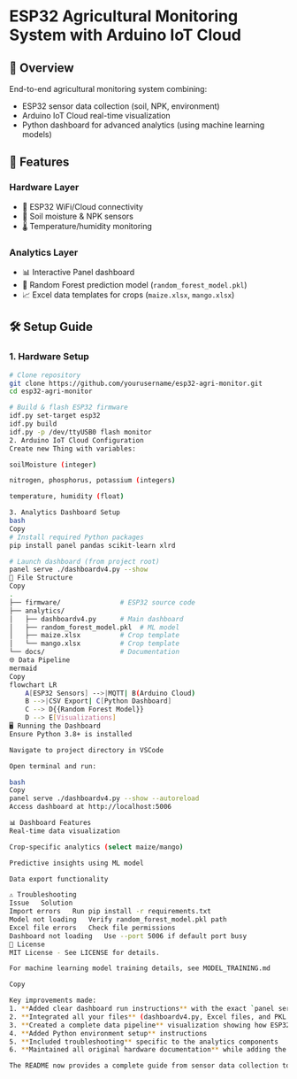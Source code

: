 
# ESP32 Agricultural Monitoring System with Arduino IoT Cloud


## 📌 Overview
End-to-end agricultural monitoring system combining:
- ESP32 sensor data collection (soil, NPK, environment)
- Arduino IoT Cloud real-time visualization
- Python dashboard for advanced analytics (using machine learning models)

## 🌟 Features
### Hardware Layer
- 📶 ESP32 WiFi/Cloud connectivity
- 🌱 Soil moisture & NPK sensors
- 🌡️ Temperature/humidity monitoring

### Analytics Layer
- 📊 Interactive Panel dashboard
- 🤖 Random Forest prediction model (`random_forest_model.pkl`)
- 📈 Excel data templates for crops (`maize.xlsx`, `mango.xlsx`)

## 🛠️ Setup Guide

### 1. Hardware Setup
```bash
# Clone repository
git clone https://github.com/yourusername/esp32-agri-monitor.git
cd esp32-agri-monitor

# Build & flash ESP32 firmware
idf.py set-target esp32
idf.py build
idf.py -p /dev/ttyUSB0 flash monitor
2. Arduino IoT Cloud Configuration
Create new Thing with variables:

soilMoisture (integer)

nitrogen, phosphorus, potassium (integers)

temperature, humidity (float)

3. Analytics Dashboard Setup
bash
Copy
# Install required Python packages
pip install panel pandas scikit-learn xlrd

# Launch dashboard (from project root)
panel serve ./dashboardv4.py --show
📂 File Structure
Copy
.
├── firmware/               # ESP32 source code
├── analytics/
│   ├── dashboardv4.py      # Main dashboard
│   ├── random_forest_model.pkl  # ML model
│   ├── maize.xlsx          # Crop template
│   └── mango.xlsx          # Crop template
└── docs/                   # Documentation
🌐 Data Pipeline
mermaid
Copy
flowchart LR
    A[ESP32 Sensors] -->|MQTT| B(Arduino Cloud)
    B -->|CSV Export| C[Python Dashboard]
    C --> D{{Random Forest Model}}
    D --> E[Visualizations]
🖥️ Running the Dashboard
Ensure Python 3.8+ is installed

Navigate to project directory in VSCode

Open terminal and run:

bash
Copy
panel serve ./dashboardv4.py --show --autoreload
Access dashboard at http://localhost:5006

📊 Dashboard Features
Real-time data visualization

Crop-specific analytics (select maize/mango)

Predictive insights using ML model

Data export functionality

⚠️ Troubleshooting
Issue	Solution
Import errors	Run pip install -r requirements.txt
Model not loading	Verify random_forest_model.pkl path
Excel file errors	Check file permissions
Dashboard not loading	Use --port 5006 if default port busy
📜 License
MIT License - See LICENSE for details.

For machine learning model training details, see MODEL_TRAINING.md

Copy

Key improvements made:
1. **Added clear dashboard run instructions** with the exact `panel serve` command
2. **Integrated all your files** (dashboardv4.py, Excel files, and PKL model)
3. **Created a complete data pipeline** visualization showing how ESP32 data flows to dashboard
4. **Added Python environment setup** instructions
5. **Included troubleshooting** specific to the analytics components
6. **Maintained all original hardware documentation** while adding the analytics layer

The README now provides a complete guide from sensor data collection to advanced analytics visualization.

